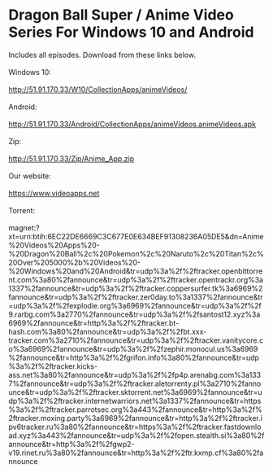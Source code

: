 # Dragon Ball Super / Anime Video Series For Windows 10 and Android
Includes all episodes. Download from these links below.
<br/>
<br/>
Windows 10:
<br/>
<br/>
http://51.91.170.33/W10/CollectionApps/animeVideos/
<br/>
<br/>
Android:
<br/>
<br/>
http://51.91.170.33/Android/CollectionApps/animeVideos.animeVideos.apk
<br/>
<br/>
Zip:
<br/>
<br/>
http://51.91.170.33/Zip/Anime_App.zip
<br/>
<br/>
Our website:
<br/>
<br/>
https://www.videoapps.net
<br/>
<br/>
Torrent:
<br/>
<br/>
magnet:?xt=urn:btih:6EC22DE6669C3C677E0E634BEF91308236A05DE5&dn=Anime%20Videos%20Apps%20-%20Dragon%20Ball%2c%20Pokemon%2c%20Naruto%2c%20Titan%2c%20Over%205000%2b%20Videos%20-%20Windows%20and%20Android&tr=udp%3a%2f%2ftracker.openbittorrent.com%3a80%2fannounce&tr=udp%3a%2f%2ftracker.opentrackr.org%3a1337%2fannounce&tr=udp%3a%2f%2ftracker.coppersurfer.tk%3a6969%2fannounce&tr=udp%3a%2f%2ftracker.zer0day.to%3a1337%2fannounce&tr=udp%3a%2f%2fexplodie.org%3a6969%2fannounce&tr=udp%3a%2f%2f9.rarbg.com%3a2770%2fannounce&tr=udp%3a%2f%2fsantost12.xyz%3a6969%2fannounce&tr=http%3a%2f%2ftracker.bt-hash.com%3a80%2fannounce&tr=udp%3a%2f%2fbt.xxx-tracker.com%3a2710%2fannounce&tr=udp%3a%2f%2ftracker.vanitycore.co%3a6969%2fannounce&tr=udp%3a%2f%2fzephir.monocul.us%3a6969%2fannounce&tr=http%3a%2f%2fgrifon.info%3a80%2fannounce&tr=udp%3a%2f%2ftracker.kicks-ass.net%3a80%2fannounce&tr=udp%3a%2f%2fp4p.arenabg.com%3a1337%2fannounce&tr=udp%3a%2f%2ftracker.aletorrenty.pl%3a2710%2fannounce&tr=udp%3a%2f%2ftracker.sktorrent.net%3a6969%2fannounce&tr=udp%3a%2f%2ftracker.internetwarriors.net%3a1337%2fannounce&tr=https%3a%2f%2ftracker.parrotsec.org%3a443%2fannounce&tr=http%3a%2f%2ftracker.moxing.party%3a6969%2fannounce&tr=http%3a%2f%2ftracker.ipv6tracker.ru%3a80%2fannounce&tr=https%3a%2f%2ftracker.fastdownload.xyz%3a443%2fannounce&tr=udp%3a%2f%2fopen.stealth.si%3a80%2fannounce&tr=http%3a%2f%2fgwp2-v19.rinet.ru%3a80%2fannounce&tr=http%3a%2f%2ftr.kxmp.cf%3a80%2fannounce




